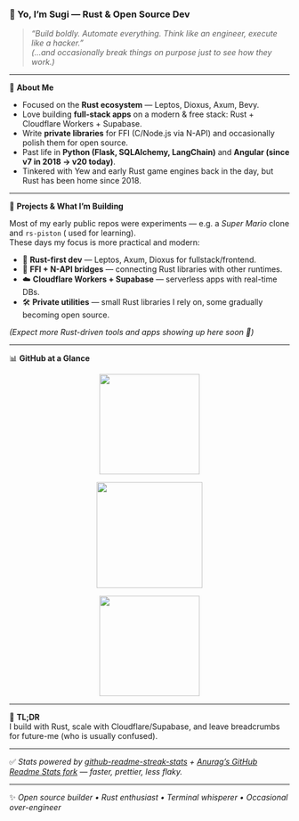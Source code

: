 ### 🦀 Yo, I’m Sugi — Rust & Open Source Dev

> *“Build boldly. Automate everything. Think like an engineer, execute like a hacker.”*  
> *(…and occasionally break things on purpose just to see how they work.)*

---

📌 **About Me**  
- Focused on the **Rust ecosystem** — Leptos, Dioxus, Axum, Bevy.  
- Love building **full-stack apps** on a modern & free stack: Rust + Cloudflare Workers + Supabase.  
- Write **private libraries** for FFI (C/Node.js via N-API) and occasionally polish them for open source.  
- Past life in **Python (Flask, SQLAlchemy, LangChain)** and **Angular (since v7 in 2018 → v20 today)**.  
- Tinkered with Yew and early Rust game engines back in the day, but Rust has been home since 2018.  

---

📂 **Projects & What I’m Building**

Most of my early public repos were experiments — e.g. a *Super Mario* clone and `rs-piston` ( used for learning).  
These days my focus is more practical and modern:

- 🦀 **Rust-first dev** — Leptos, Axum, Dioxus for fullstack/frontend.  
- 🔗 **FFI + N-API bridges** — connecting Rust libraries with other runtimes.  
- ☁️ **Cloudflare Workers + Supabase** — serverless apps with real-time DBs.  
- 🛠️ **Private utilities** — small Rust libraries I rely on, some gradually becoming open source.  

*(Expect more Rust-driven tools and apps showing up here soon 🚀)*

---

📊 **GitHub at a Glance**  

<p align="center">
  <img height="180" src="https://github-readme-stats-eight-theta.vercel.app/api?username=sugidaffection&theme=monokai&border=6B8E23&dates=FFFFFF" />
</p>

<p align="center">
  <img height="190" src="https://github-readme-stats-eight-theta.vercel.app/api?username=sugidaffection&show_icons=true&theme=monokai&include_all_commits=true&count_private=true&border_radius=10" />
</p>

<p align="center">
  <img height="180" src="https://github-readme-stats-eight-theta.vercel.app/api/top-langs/?username=sugidaffection&layout=compact&langs_count=8&theme=monokai&border_radius=10" />
</p>

---

🔧 **TL;DR**  
I build with Rust, scale with Cloudflare/Supabase, and leave breadcrumbs for future-me (who is usually confused).

---

✅ *Stats powered by [github-readme-streak-stats](https://github.com/DenverCoder1/github-readme-streak-stats) + [Anurag’s GitHub Readme Stats fork](https://github.com/anuraghazra/github-readme-stats) — faster, prettier, less flaky.*

---

✨ *Open source builder • Rust enthusiast • Terminal whisperer • Occasional over-engineer*
